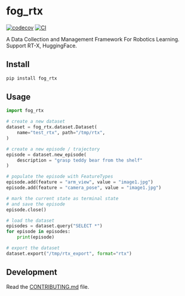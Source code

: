 # fog_rtx

[![codecov](https://codecov.io/gh/KeplerC/fog_rtx/branch/main/graph/badge.svg?token=fog_rtx_token_here)](https://codecov.io/gh/KeplerC/fog_rtx)
[![CI](https://github.com/KeplerC/fog_rtx/actions/workflows/main.yml/badge.svg)](https://github.com/KeplerC/fog_rtx/actions/workflows/main.yml)

A Data Collection and Management Framework For Robotics Learning. Support RT-X, HuggingFace. 

## Install 

```bash
pip install fog_rtx
```

## Usage

```py
import fog_rtx

# create a new dataset
dataset = fog_rtx.dataset.Dataset(
    name="test_rtx", path="/tmp/rtx", 
)  

# create a new episode / trajectory
episode = dataset.new_episode(
    description = "grasp teddy bear from the shelf"
)

# populate the episode with FeatureTypes
episode.add(feature = "arm_view", value = "image1.jpg")
episode.add(feature = "camera_pose", value = "image1.jpg")

# mark the current state as terminal state 
# and save the episode
episode.close()

# load the dataset
episodes = dataset.query("SELECT *")
for episode in episodes:
    print(episode)

# export the dataset
dataset.export("/tmp/rtx_export", format="rtx")
```

## Development

Read the [CONTRIBUTING.md](CONTRIBUTING.md) file.
